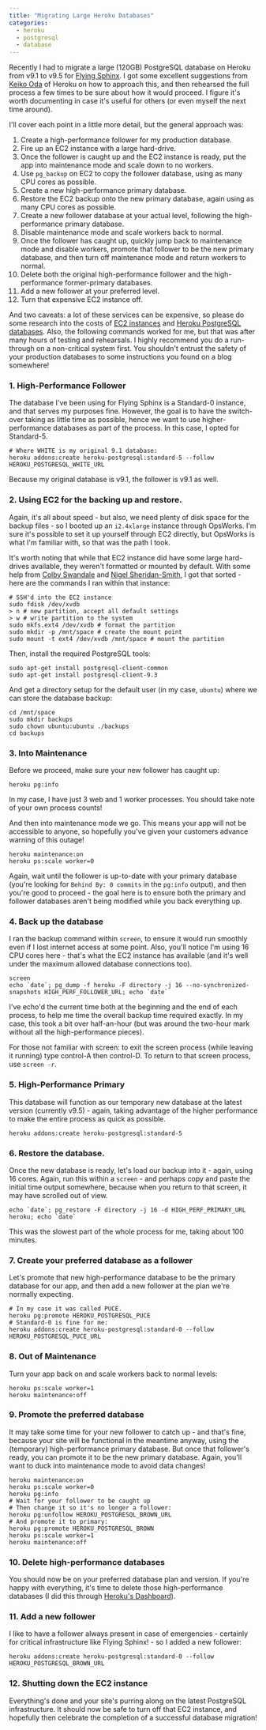 ```yaml
---
title: "Migrating Large Heroku Databases"
categories:
  - heroku
  - postgresql
  - database
---
```


Recently I had to migrate a large (120GB) PostgreSQL database on Heroku from v9.1 to v9.5 for [Flying Sphinx](http://flying-sphinx.com). I got some excellent suggestions from [Keiko Oda](https://twitter.com/keiko713) of Heroku on how to approach this, and then rehearsed the full process a few times to be sure about how it would proceed. I figure it's worth documenting in case it's useful for others (or even myself the next time around).

I'll cover each point in a little more detail, but the general approach was:

1. Create a high-performance follower for my production database.
2. Fire up an EC2 instance with a large hard-drive.
3. Once the follower is caught up and the EC2 instance is ready, put the app into maintenance mode and scale down to no workers.
4. Use `pg_backup` on EC2 to copy the follower database, using as many CPU cores as possible.
5. Create a new high-performance primary database.
6. Restore the EC2 backup onto the new primary database, again using as many CPU cores as possible.
7. Create a new follower database at your actual level, following the high-performance primary database.
8. Disable maintenance mode and scale workers back to normal.
9. Once the follower has caught up, quickly jump back to maintenance mode and disable workers, promote that follower to be the new primary database, and then turn off maintenance mode and return workers to normal.
10. Delete both the original high-performance follower and the high-performance former-primary databases.
11. Add a new follower at your preferred level.
12. Turn that expensive EC2 instance off.

And two caveats: a lot of these services can be expensive, so please do some research into the costs of [EC2 instances](http://aws.amazon.com/ec2/pricing/) and [Heroku PostgreSQL databases](https://www.heroku.com/pricing#databases). Also, the following commands worked for me, but that was after many hours of testing and rehearsals. I highly recommend you do a run-through on a non-critical system first. You shouldn't entrust the safety of your production databases to some instructions you found on a blog somewhere!

### 1. High-Performance Follower

The database I've been using for Flying Sphinx is a Standard-0 instance, and that serves my purposes fine. However, the goal is to have the switch-over taking as little time as possible, hence we want to use higher-performance databases as part of the process. In this case, I opted for Standard-5.

    # Where WHITE is my original 9.1 database:
    heroku addons:create heroku-postgresql:standard-5 --follow HEROKU_POSTGRESQL_WHITE_URL

Because my original database is v9.1, the follower is v9.1 as well.

### 2. Using EC2 for the backing up and restore.

Again, it's all about speed - but also, we need plenty of disk space for the backup files - so I booted up an `i2.4xlarge` instance through OpsWorks. I'm sure it's possible to set it up yourself through EC2 directly, but OpsWorks is what I'm familiar with, so that was the path I took.

It's worth noting that while that EC2 instance did have some large hard-drives available, they weren't formatted or mounted by default. With some help from [Colby Swandale](https://twitter.com/0xColby) and [Nigel Sheridan-Smith](https://twitter.com/GreenShoresAU), I got that sorted - here are the commands I ran within that instance:

    # SSH'd into the EC2 instance
    sudo fdisk /dev/xvdb
    > n # new partition, accept all default settings
    > w # write partition to the system
    sudo mkfs.ext4 /dev/xvdb # format the partition
    sudo mkdir -p /mnt/space # create the mount point
    sudo mount -t ext4 /dev/xvdb /mnt/space # mount the partition

Then, install the required PostgreSQL tools:

    sudo apt-get install postgresql-client-common
    sudo apt-get install postgresql-client-9.3

And get a directory setup for the default user (in my case, `ubuntu`) where we can store the database backup:

    cd /mnt/space
    sudo mkdir backups
    sudo chown ubuntu:ubuntu ./backups
    cd backups

### 3. Into Maintenance

Before we proceed, make sure your new follower has caught up:

    heroku pg:info

In my case, I have just 3 web and 1 worker processes. You should take note of your own process counts!

And then into maintenance mode we go. This means your app will not be accessible to anyone, so hopefully you've given your customers advance warning of this outage!

    heroku maintenance:on
    heroku ps:scale worker=0

Again, wait until the follower is up-to-date with your primary database (you're looking for `Behind By: 0 commits` in the `pg:info` output), and then you're good to proceed - the goal here is to ensure both the primary and follower databases aren't being modified while you back everything up.

### 4. Back up the database

I ran the backup command within `screen`, to ensure it would run smoothly even if I lost internet access at some point. Also, you'll notice I'm using 16 CPU cores here - that's what the EC2 instance has available (and it's well under the maximum allowed database connections too).

    screen
    echo `date`; pg_dump -f heroku -F directory -j 16 --no-synchronized-snapshots HIGH_PERF_FOLLOWER_URL; echo `date`

I've echo'd the current time both at the beginning and the end of each process, to help me time the overall backup time required exactly. In my case, this took a bit over half-an-hour (but was around the two-hour mark without all the high-performance pieces).

For those not familiar with screen: to exit the screen process (while leaving it running) type control-A then control-D. To return to that screen process, use `screen -r`.

### 5. High-Performance Primary

This database will function as our temporary new database at the latest version (currently v9.5) - again, taking advantage of the higher performance to make the entire process as quick as possible.

    heroku addons:create heroku-postgresql:standard-5

### 6. Restore the database.

Once the new database is ready, let's load our backup into it - again, using 16 cores. Again, run this within a `screen` - and perhaps copy and paste the initial time output somewhere, because when you return to that screen, it may have scrolled out of view.

    echo `date`; pg_restore -F directory -j 16 -d HIGH_PERF_PRIMARY_URL heroku; echo `date`

This was the slowest part of the whole process for me, taking about 100 minutes.

### 7. Create your preferred database as a follower

Let's promote that new high-performance database to be the primary database for our app, and then add a new follower at the plan we're normally expecting.

    # In my case it was called PUCE.
    heroku pg:promote HEROKU_POSTGRESQL_PUCE
    # Standard-0 is fine for me:
    heroku addons:create heroku-postgresql:standard-0 --follow HEROKU_POSTGRESQL_PUCE_URL

### 8. Out of Maintenance

Turn your app back on and scale workers back to normal levels:

    heroku ps:scale worker=1
    heroku maintenance:off

### 9. Promote the preferred database

It may take some time for your new follower to catch up - and that's fine, because your site will be functional in the meantime anyway, using the (temporary) high-performance primary database. But once that follower's ready, you can promote it to be the new primary database. Again, you'll want to duck into maintenance mode to avoid data changes!

    heroku maintenance:on
    heroku ps:scale worker=0
    heroku pg:info
    # Wait for your follower to be caught up
    # Then change it so it's no longer a follower:
    heroku pg:unfollow HEROKU_POSTGRESQL_BROWN_URL
    # And promote it to primary:
    heroku pg:promote HEROKU_POSTGRESQL_BROWN
    heroku ps:scale worker=1
    heroku maintenance:off

### 10. Delete high-performance databases

You should now be on your preferred database plan and version. If you're happy with everything, it's time to delete those high-performance databases (I did this through [Heroku's Dashboard](http://dashboard.heroku.com)).

### 11. Add a new follower

I like to have a follower always present in case of emergencies - certainly for critical infrastructure like Flying Sphinx! - so I added a new follower:

    heroku addons:create heroku-postgresql:standard-0 --follow HEROKU_POSTGRESQL_BROWN_URL

### 12. Shutting down the EC2 instance

Everything's done and your site's purring along on the latest PostgreSQL infrastructure. It should now be safe to turn off that EC2 instance, and hopefully then celebrate the completion of a successful database migration!

